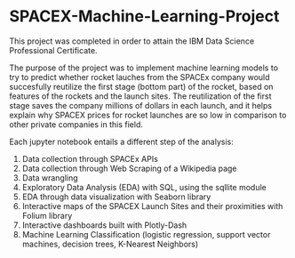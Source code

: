 # SPACEX-Machine-Learning-Project

This project was completed in order to attain the IBM Data Science Professional Certificate. 

The purpose of the project was to implement machine learning models to try to predict whether rocket lauches from the SPACEx company would succesfully reutilize the first stage (bottom part) of the rocket, based on features of the rockets and the launch sites. The reutilization of the first stage saves the company millions of dollars in each launch, and it helps explain why SPACEX prices for rocket launches are so low in comparison to other private companies in this field.

Each jupyter notebook entails a different step of the analysis:
1) Data collection through SPACEx APIs
2) Data collection through Web Scraping of a Wikipedia page
3) Data wrangling
4) Exploratory Data Analysis (EDA) with SQL, using the sqllite module
5) EDA through data visualization with Seaborn library
6) Interactive maps of the SPACEX Launch Sites and their proximities with Folium library
7) Interactive dashboards built with Plotly-Dash
8) Machine Learning Classification (logistic regression, support vector machines, decision trees, K-Nearest Neighbors)
